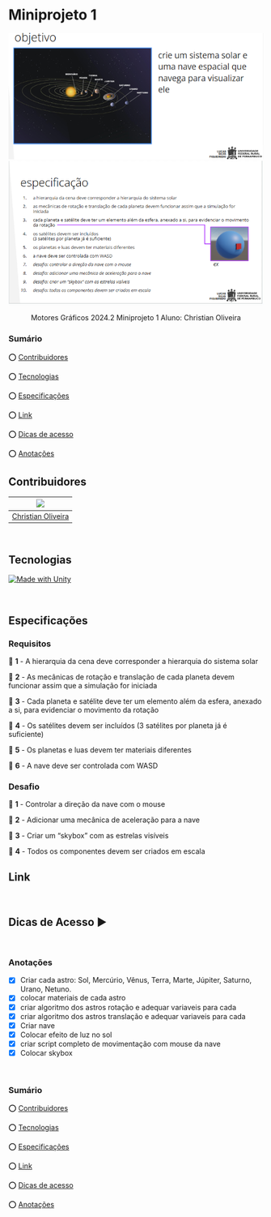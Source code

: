 # Miniprojeto 1

<div  align="center">

![objetivo](image.png)
![alt text](image-1.png)

Motores Gráficos
2024.2
Miniprojeto 1
Aluno: Christian Oliveira

</div>

<div  align="left">

### Sumário

:o: [Contribuidores](#contribuidores)

:o: [Tecnologias](#tecnologias)

:o: [Especificações](#especificações)

:o: [Link](#link)

:o: [Dicas de acesso](#dicas-de-acesso-arrow_forward)

:o: [Anotações](#anotações)

## Contribuidores

| [<img src="https://avatars.githubusercontent.com/u/116025325?v=4" width=115>](https://github.com/christiandoramo) |
| ----------------------------------------------------------------------------------------------------------------- |
| [Christian Oliveira](https://github.com/christiandoramo)                                                          |

<br>

## Tecnologias

[![Made with Unity](https://img.shields.io/badge/Made%20with-Unity-57b9d3.svg?style=for-the-badge&logo=unity)](https://unity3d.com)

<br>

## Especificações

### Requisitos

:pushpin: **1** - A hierarquia da cena deve corresponder a hierarquia do sistema solar

:pushpin: **2** - As mecânicas de rotação e translação de cada planeta devem funcionar assim que a simulação for iniciada

:pushpin: **3** - Cada planeta e satélite deve ter um elemento além da esfera, anexado a si, para evidenciar o movimento da rotação

:pushpin: **4** - Os satélites devem ser incluídos (3 satélites por planeta já é suficiente)

:pushpin: **5** - Os planetas e luas devem ter materiais diferentes

:pushpin: **6** - A nave deve ser controlada com WASD

### Desafio

:pushpin: **1** - Controlar a direção da nave com o mouse

:pushpin: **2** - Adicionar uma mecânica de aceleração para a nave 

:pushpin: **3** - Criar um “skybox” com as estrelas visíveis

:pushpin: **4** - Todos os componentes devem ser criados em escala

## Link

<br>

## Dicas de Acesso :arrow_forward:

<br>

### Anotações

- [x] Criar cada astro: Sol, Mercúrio, Vênus, Terra, Marte, Júpiter, Saturno, Urano, Netuno.
- [x] colocar materiais de cada astro
- [x] criar algoritmo dos astros rotação e adequar variaveis para cada
- [x] criar algoritmo dos astros translação e adequar variaveis para cada
- [x] Criar nave
- [x] Colocar efeito de luz no sol
- [x] criar script completo de movimentação com mouse da nave
- [x] Colocar skybox

<br>

### Sumário

:o: [Contribuidores](#contribuidores)

:o: [Tecnologias](#tecnologias)

:o: [Especificações](#especificações)

:o: [Link](#link)

:o: [Dicas de acesso](#dicas-de-acesso-arrow_forward)

:o: [Anotações](#anotações)

</div>
